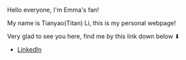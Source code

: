 <p> Hello everyone, I'm Emma's fan! </p>
<p> My name is Tianyao(Titan) Li, this is my personal webpage! </p>
<p> Very glad to see you here, find me by this link down below ⬇ </p>

<ul>
  <li> <a href="https://www.linkedin.com/in/titan-li-54356320b/"> LinkedIn </a> </li>
  
</ul>
 
